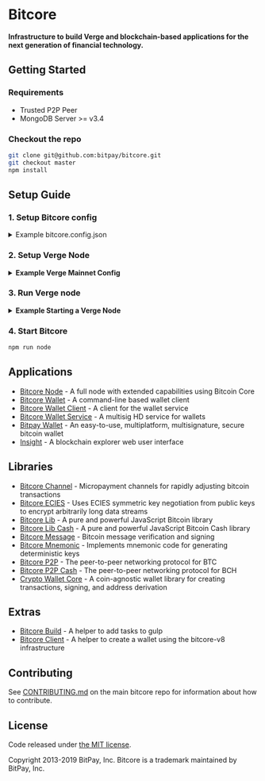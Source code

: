 # Bitcore

**Infrastructure to build Verge and blockchain-based applications for the next generation of financial technology.**

## Getting Started

### Requirements

- Trusted P2P Peer
- MongoDB Server >= v3.4

### Checkout the repo

```sh
git clone git@github.com:bitpay/bitcore.git
git checkout master
npm install
```

## Setup Guide

### 1. Setup Bitcore config

<details>
<summary>Example bitcore.config.json</summary>
<br>

```json
{
  "bitcoreNode": {
    "chains": {
      "XVG": {
        "mainnet": {
          "chainSource": "p2p",
          "trustedPeers": [
            {
              "host": "127.0.0.1",
              "port": 21102
            }
          ],
          "rpc": {
            "host": "127.0.0.1",
            "port": 20102,
            "username": "RPCUSER",
            "password": "RPCPASS"
          }
        }
      }
    }
  }
}
```

</details>

### 2. Setup Verge Node

<details>
<summary><b> Example Verge Mainnet Config </b></summary>

```sh
whitelist=127.0.0.1
txindex=0
listen=1
server=1
irc=1
upnp=1

# Make sure port & rpcport matches the 
# bitcore.config.json ports for XVG mainnet

# if using Verge Core v5+ prefix
# [main]

port=21102
rpcport=20102
rpcallowip=127.0.0.1

rpcuser=RPCUSER
rpcpassword=RPCPASS
```

</details>

### 3. Run Verge node
<details>
<summary><b>Example Starting a Verge Node</b></summary>
  
```
# Path to your verge application and path to the config above
/Applications/Verge-Qt.app/Contents/MacOS/Verge-Qt -datadir=/Users/username/blockchains/verge-core/networks/mainnet/
```

</details>

### 4. Start Bitcore

```sh
npm run node
```

## Applications

- [Bitcore Node](https://github.com/bitpay/bitcore/tree/master/packages/bitcore-node) - A full node with extended capabilities using Bitcoin Core
- [Bitcore Wallet](https://github.com/bitpay/bitcore/tree/master/packages/bitcore-wallet) - A command-line based wallet client
- [Bitcore Wallet Client](https://github.com/bitpay/bitcore/tree/master/packages/bitcore-wallet-client) - A client for the wallet service
- [Bitcore Wallet Service](https://github.com/bitpay/bitcore/tree/master/packages/bitcore-wallet-service) - A multisig HD service for wallets
- [Bitpay Wallet](https://github.com/bitpay/copay) - An easy-to-use, multiplatform, multisignature, secure bitcoin wallet
- [Insight](https://github.com/bitpay/bitcore/tree/master/packages/insight-previous) - A blockchain explorer web user interface

## Libraries

- [Bitcore Channel](https://github.com/bitpay/bitcore-channel) - Micropayment channels for rapidly adjusting bitcoin transactions
- [Bitcore ECIES](https://github.com/bitpay/bitcore-ecies) - Uses ECIES symmetric key negotiation from public keys to encrypt arbitrarily long data streams
- [Bitcore Lib](https://github.com/bitpay/bitcore/tree/master/packages/bitcore-lib) - A pure and powerful JavaScript Bitcoin library
- [Bitcore Lib Cash](https://github.com/bitpay/bitcore/tree/master/packages/bitcore-lib-cash) - A pure and powerful JavaScript Bitcoin Cash library
- [Bitcore Message](https://github.com/bitpay/bitcore-message) - Bitcoin message verification and signing
- [Bitcore Mnemonic](https://github.com/bitpay/bitcore/tree/master/packages/bitcore-mnemonic) - Implements mnemonic code for generating deterministic keys
- [Bitcore P2P](https://github.com/bitpay/bitcore/tree/master/packages/bitcore-p2p) - The peer-to-peer networking protocol for BTC
- [Bitcore P2P Cash](https://github.com/bitpay/bitcore/tree/master/packages/bitcore-p2p-cash) - The peer-to-peer networking protocol for BCH
- [Crypto Wallet Core](https://github.com/bitpay/bitcore/tree/master/packages/crypto-wallet-core) - A coin-agnostic wallet library for creating transactions, signing, and address derivation

## Extras

- [Bitcore Build](https://github.com/bitpay/bitcore/tree/master/packages/bitcore-build) - A helper to add tasks to gulp
- [Bitcore Client](https://github.com/bitpay/bitcore/tree/master/packages/bitcore-client) - A helper to create a wallet using the bitcore-v8 infrastructure

## Contributing

See [CONTRIBUTING.md](https://github.com/vergecurrency/bitcore/blob/master/Contributing.md) on the main bitcore repo for information about how to contribute.

## License

Code released under [the MIT license](https://github.com/vergecurrency/bitcore/blob/master/LICENSE).

Copyright 2013-2019 BitPay, Inc. Bitcore is a trademark maintained by BitPay, Inc.
